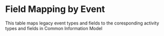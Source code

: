  Field Mapping by Event
=======================

 This table maps legacy event types and fields to the coresponding activity types and fields in Common Information Model

